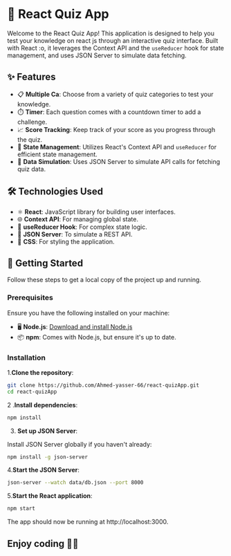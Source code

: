 # 🧠 React Quiz App

Welcome to the React Quiz App! This application is designed to help you test your knowledge on react js through an interactive quiz interface. Built with React :o, it leverages the Context API and the `useReducer` hook for state management, and uses JSON Server to simulate data fetching.

## ✨ Features

- 📋 **Multiple Ca**: Choose from a variety of quiz categories to test your knowledge.
- ⏱️ **Timer**: Each question comes with a countdown timer to add a challenge.
- 📈 **Score Tracking**: Keep track of your score as you progress through the quiz.
- 🔄 **State Management**: Utilizes React's Context API and `useReducer` for efficient state management.
- 📡 **Data Simulation**: Uses JSON Server to simulate API calls for fetching quiz data.


## 🛠️ Technologies Used

- ⚛️ **React**: JavaScript library for building user interfaces.
- 🌐 **Context API**: For managing global state.
- 🔨 **useReducer Hook**: For complex state logic.
- 📄 **JSON Server**: To simulate a REST API.
- 💅 **CSS**: For styling the application.


 ## 🚀 Getting Started

 Follow these steps to get a local copy of the project up and running.

 ### Prerequisites

Ensure you have the following installed on your machine:

- 🖥️ **Node.js**: [Download and install Node.js](https://nodejs.org/)
- 📦 **npm**: Comes with Node.js, but ensure it's up to date.

### Installation

1.**Clone the repository**:

   ```bash
   git clone https://github.com/Ahmed-yasser-66/react-quizApp.git
   cd react-quizApp
   ```
   
2 .**Install dependencies**:

   ```bash
   npm install
   ```

3. **Set up JSON Server**:

  Install JSON Server globally if you haven't already:

  ```bash
npm install -g json-server
```
  4.**Start the JSON Server**:

  ```bash
json-server --watch data/db.json --port 8000
```

 5.**Start the React application**:

```bash
npm start
```


The app should now be running at http://localhost:3000.

## Enjoy coding 👨‍💻





